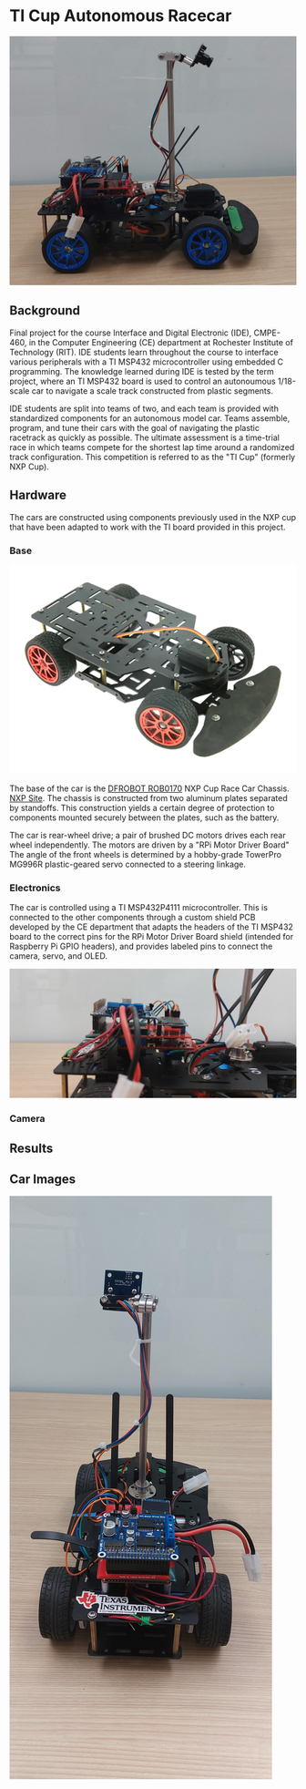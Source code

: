 # TI Cup Autonomous Racecar
![Right Profile View of Car](docs/images/car/car_right_cropped.jpg)

## Background
Final project for the course Interface and Digital Electronic (IDE), CMPE-460, in the Computer Engineering (CE) department at Rochester Institute of Technology (RIT). IDE students learn throughout the course to interface various peripherals with a TI MSP432 microcontroller using embedded C programming. The knowledge learned during IDE is tested by the term project, where an TI MSP432 board is used to control an autonoumous 1/18-scale car to navigate a scale track constructed from plastic segments.

 IDE students are split into teams of two, and each team is provided with standardized components for an autonomous model car. Teams assemble, program, and tune their cars with the goal of navigating the plastic racetrack as quickly as possible. The ultimate assessment is a time-trial race in which teams compete for the shortest lap time around a randomized track configuration. This competition is referred to as the "TI Cup" (formerly NXP Cup).

## Hardware
The cars are constructed using components previously used in the NXP cup that have been adapted to work with the TI board provided in this project.

### Base
![NXP Chassis](docs/images/NXP_cup_chassis.png)

The base of the car is the [DFROBOT ROB0170](https://www.mouser.it/ProductDetail/DFRobot/ROB0170?qs=hWgE7mdIu5TqrtXq%252BmF5EA%3D%3D) NXP Cup Race Car Chassis. [NXP Site](https://nxp.gitbook.io/nxp-cup/dfrobot-chassis-developer-guide-2019/assembly/dfrobot-chassis). The chassis is constructed from two aluminum plates separated by standoffs. This construction yields a certain degree of protection to components mounted securely between the plates, such as the battery.

 The car is rear-wheel drive; a pair of brushed DC motors drives each rear wheel independently. The motors are driven by a "RPi Motor Driver Board"  The angle of the front wheels is determined by a hobby-grade TowerPro MG996R plastic-geared servo connected to a steering linkage. 

### Electronics
The car is controlled using a TI MSP432P4111 microcontroller. This is connected to the other components through a custom shield PCB developed by the CE department that adapts the headers of the TI MSP432 board to the correct pins for the RPi Motor Driver Board shield (intended for Raspberry Pi GPIO headers), and provides labeled pins to connect the camera, servo, and OLED.

![ElectronicsStack](docs/images/car/electronics_closeup.jpg)

### Camera



## Results



## Car Images
![RearView](docs/images/car/car_rear_portrait.jpg)
